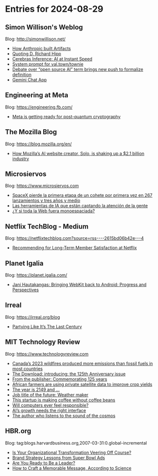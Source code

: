 # Entries for 2024-08-29
## Simon Willison's Weblog 
Blog: http://simonwillison.net/ 

- [How Anthropic built Artifacts](https://simonwillison.net/2024/Aug/28/how-anthropic-built-artifacts/#atom-everything)
- [Quoting D. Richard Hipp](https://simonwillison.net/2024/Aug/28/d-richard-hipp/#atom-everything)
- [Cerebras Inference: AI at Instant Speed](https://simonwillison.net/2024/Aug/28/cerebras-inference/#atom-everything)
- [System prompt for val.town/townie](https://simonwillison.net/2024/Aug/28/system-prompt-for-townie/#atom-everything)
- [Debate over “open source AI” term brings new push to formalize definition](https://simonwillison.net/2024/Aug/27/open-source-ai/#atom-everything)
- [Gemini Chat App](https://simonwillison.net/2024/Aug/27/gemini-chat-app/#atom-everything)
## Engineering at Meta 
Blog: https://engineering.fb.com/ 

- [Meta is getting ready for post-quantum cryptography](https://engineering.fb.com/2024/08/28/security/post-quantum-cryptography-meta/)
## The Mozilla Blog 
Blog: https://blog.mozilla.org/en/ 

- [How Mozilla’s AI website creator, Solo, is shaking up a $2.1 billion industry](https://blog.mozilla.org/en/mozilla/ai/mozilla-solo-artifical-intelligence-website-creator-ai/)
## Microsiervos 
Blog: https://www.microsiervos.com 

- [SpaceX pierde la primera etapa de un cohete por primera vez en 267 lanzamientos y tres años y medio](https://www.microsiervos.com/archivo/espacio/spacex-pierde-primera-etapa-en-267-lanzamientos-tres-anos-y-medio.html)
- [Las herramientas de IA que están captando la atención de la gente](https://www.microsiervos.com/archivo/ia/herramientas-ia-atencion-gente.html)
- [¿Y si toda la Web fuera monoespaciada?](https://www.microsiervos.com/archivo/arte-y-diseno/web-monoespaciada.html)
## Netflix TechBlog - Medium 
Blog: https://netflixtechblog.com?source=rss----2615bd06b42e---4 

- [Recommending for Long-Term Member Satisfaction at Netflix](https://netflixtechblog.com/recommending-for-long-term-member-satisfaction-at-netflix-ac15cada49ef?source=rss----2615bd06b42e---4)
## Planet Igalia 
Blog: https://planet.igalia.com/ 

- [Jani Hautakangas: Bringing WebKit back to Android: Progress and Perspectives](https://blogs.igalia.com/jani/bringing-webkit-back-to-android-progress-and-perspectives/)
## Irreal 
Blog: https://irreal.org/blog 

- [Partying Like It’s The Last Century](https://irreal.org/blog/?p=12407)
## MIT Technology Review 
Blog: https://www.technologyreview.com 

- [Canada’s 2023 wildfires produced more emissions than fossil fuels in most countries](https://www.technologyreview.com/2024/08/28/1103186/canada-wildfire-emissions/)
- [The Download: introducing: the 125th Anniversary issue](https://www.technologyreview.com/2024/08/28/1103166/the-download-introducing-the-125th-anniversary-issue/)
- [From the publisher: Commemorating 125 years](https://www.technologyreview.com/2024/08/28/1096643/publishers-letter-elizabeth-bramson-boudreau-125-years/)
- [African farmers are using private satellite data to improve crop yields](https://www.technologyreview.com/2024/08/28/1096743/african-farmers-space-satellite-data-crop-yields/)
- [The year is 2149 and …](https://www.technologyreview.com/2024/08/28/1096774/sean-michaels-2149-fiction-speculation/)
- [Job title of the future: Weather maker](https://www.technologyreview.com/2024/08/28/1096738/digital-forest-ranger-future-jobs/)
- [This startup is making coffee without coffee beans](https://www.technologyreview.com/2024/08/28/1096751/prefer-coffee-upcycling-fermentation/)
- [Will computers ever feel responsible?](https://www.technologyreview.com/2024/08/28/1096801/responsible-machines-computers-human-intelligent-decisions/)
- [AI’s growth needs the right interface](https://www.technologyreview.com/2024/08/28/1096515/ai-interfaces-ux-growth/)
- [The author who listens to the sound of the cosmos](https://www.technologyreview.com/2024/08/28/1096757/book-reviews-sound-land-sea/)
## HBR.org 
Blog: tag:blogs.harvardbusiness.org,2007-03-31:0.global-incremental 

- [Is Your Organizational Transformation Veering Off Course?](https://hbr.org/2024/08/is-your-organizational-transformation-veering-off-course)
- [Brand Strategy Lessons from Super Bowl Ads](https://hbr.org/podcast/2024/08/brand-strategy-lessons-from-super-bowl-ads)
- [Are You Ready to Be a Leader?](https://hbr.org/podcast/2024/08/are-you-ready-to-be-a-leader)
- [How to Craft a Memorable Message, According to Science](https://hbr.org/2024/08/how-to-craft-a-memorable-message-according-to-science)